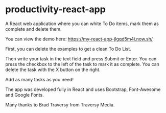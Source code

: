 # productivity-react-app
A React web application where you can white To Do items, mark them as complete and delete them. 

You can view the demo here: https://my-react-app-jlgqd5m4i.now.sh/

First, you can delete the examples to get a clean To Do List. 

Then write your task in the text field and press Submit or Enter. 
You can press the checkbox to the left of the task to mark it as complete. 
You can delete the task with the X button on the right. 

Add as many tasks as you need! 

The app was developed fully in React and uses Bootstrap, Font-Awesome and Google Fonts. 


Many thanks to Brad Traversy from Traversy Media. 

